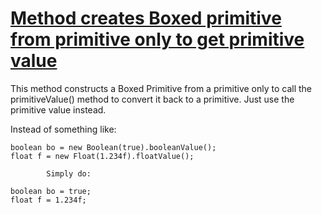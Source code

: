 # [Method creates Boxed primitive from primitive only to get primitive value](http://fb-contrib.sourceforge.net/bugdescriptions.html#NAB_NEEDLESS_BOX_TO_UNBOX)

This method constructs a Boxed Primitive from a primitive only to call the primitiveValue() method to
			convert it back to a primitive. Just use the primitive value instead.

Instead of something like:  

    boolean bo = new Boolean(true).booleanValue();
    float f = new Float(1.234f).floatValue();

			Simply do:   

    boolean bo = true;
    float f = 1.234f;